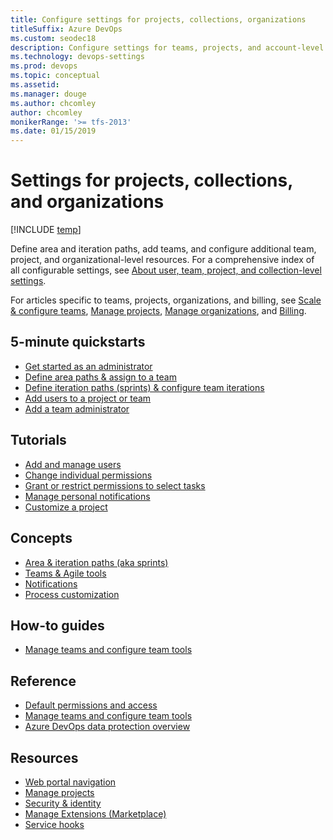 ```yaml
---
title: Configure settings for projects, collections, organizations
titleSuffix: Azure DevOps
ms.custom: seodec18
description: Configure settings for teams, projects, and account-level objects
ms.technology: devops-settings
ms.prod: devops
ms.topic: conceptual
ms.assetid: 
ms.manager: douge
ms.author: chcomley
author: chcomley
monikerRange: '>= tfs-2013'
ms.date: 01/15/2019
---
```


# Settings for projects, collections, and organizations

[!INCLUDE [temp](../../_shared/version-vsts-tfs-all-versions.md)]

Define area and iteration paths, add teams, and configure additional team, project, and organizational-level resources. For a comprehensive index of all configurable settings, see [About user, team, project, and collection-level settings](about-settings.md).

For articles specific to teams, projects, organizations, and billing, see [Scale & configure teams](scale/index.md), [Manage projects](../projects/index.md), [Manage organizations](../accounts/index.md), and [Billing](../billing/index.md).

## 5-minute quickstarts

- [Get started as an administrator](../../user-guide/project-admin-tutorial.md?toc=/azure/devops/organizations/settings/toc.json&bc=/azure/devops/organizations/settings/breadcrumb/toc.json)
- [Define area paths & assign to a team](set-area-paths.md)
- [Define iteration paths (sprints) & configure team iterations](set-iteration-paths-sprints.md) 
- [Add users to a project or team](../security/add-users-team-project.md?toc=/azure/devops/organizations/settings/toc.json&bc=/azure/devops/organizations/settings/breadcrumb/toc.json)  
- [Add a team administrator](../../organizations/settings/add-team-administrator.md?toc=/azure/devops/organizations/settings/toc.json&bc=/azure/devops/organizations/settings/breadcrumb/toc.json)

## Tutorials

- [Add and manage users](../accounts/add-organization-users.md?toc=/azure/devops/organizations/settings/toc.json&bc=/azure/devops/organizations/settings/breadcrumb/toc.json)  
- [Change individual permissions](../security/change-individual-permissions.md) 
- [Grant or restrict permissions to select tasks](../security/restrict-access.md) 
- [Manage personal notifications](../../notifications/howto-manage-personal-notifications.md)
- [Customize a project](./work/customize-process.md)

## Concepts

- [Area & iteration paths (aka sprints)](about-areas-iterations.md)
- [Teams & Agile tools](about-teams-and-settings.md)
- [Notifications](../../notifications/about-notifications.md)
- [Process customization](./work/inheritance-process-model.md)

## How-to guides
  
- [Manage teams and configure team tools](manage-teams.md)

## Reference

- [Default permissions and access](../security/permissions-access.md?toc=/azure/devops/organizations/settings/toc.json&bc=/azure/devops/organizations/settings/breadcrumb/toc.json)  
- [Manage teams and configure team tools](../../organizations/settings/manage-teams.md?toc=/azure/devops/organizations/settings/toc.json&bc=/azure/devops/organizations/settings/breadcrumb/toc.json)
- [Azure DevOps data protection overview](../../articles/team-services-security-whitepaper.md?toc=/azure/devops/organizations/settings/toc.json&bc=/azure/devops/organizations/settings/breadcrumb/toc.json)  

## Resources

- [Web portal navigation](../../project/navigation/index.md)
- [Manage projects](../projects/index.md)
- [Security & identity](../security/index.md)
- [Manage Extensions (Marketplace)](../../marketplace/index.md)
- [Service hooks](../../service-hooks/index.md)
